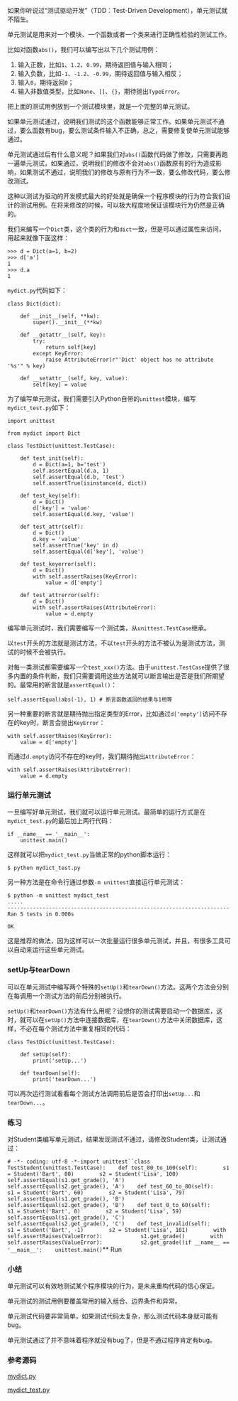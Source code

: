 如果你听说过“测试驱动开发”（TDD：Test-Driven Development），单元测试就不陌生。

单元测试是用来对一个模块、一个函数或者一个类来进行正确性检验的测试工作。

比如对函数`abs()`，我们可以编写出以下几个测试用例：

1. 输入正数，比如`1`、`1.2`、`0.99`，期待返回值与输入相同；
2. 输入负数，比如`-1`、`-1.2`、`-0.99`，期待返回值与输入相反；
3. 输入`0`，期待返回`0`；
4. 输入非数值类型，比如`None`、`[]`、`{}`，期待抛出`TypeError`。

把上面的测试用例放到一个测试模块里，就是一个完整的单元测试。

如果单元测试通过，说明我们测试的这个函数能够正常工作。如果单元测试不通过，要么函数有bug，要么测试条件输入不正确，总之，需要修复使单元测试能够通过。

单元测试通过后有什么意义呢？如果我们对`abs()`函数代码做了修改，只需要再跑一遍单元测试，如果通过，说明我们的修改不会对`abs()`函数原有的行为造成影响，如果测试不通过，说明我们的修改与原有行为不一致，要么修改代码，要么修改测试。

这种以测试为驱动的开发模式最大的好处就是确保一个程序模块的行为符合我们设计的测试用例。在将来修改的时候，可以极大程度地保证该模块行为仍然是正确的。

我们来编写一个`Dict`类，这个类的行为和`dict`一致，但是可以通过属性来访问，用起来就像下面这样：

```
>>> d = Dict(a=1, b=2)
>>> d['a']
1
>>> d.a
1

```

`mydict.py`代码如下：

```
class Dict(dict):

    def __init__(self, **kw):
        super().__init__(**kw)

    def __getattr__(self, key):
        try:
            return self[key]
        except KeyError:
            raise AttributeError(r"'Dict' object has no attribute '%s'" % key)

    def __setattr__(self, key, value):
        self[key] = value

```

为了编写单元测试，我们需要引入Python自带的`unittest`模块，编写`mydict_test.py`如下：

```
import unittest

from mydict import Dict

class TestDict(unittest.TestCase):

    def test_init(self):
        d = Dict(a=1, b='test')
        self.assertEqual(d.a, 1)
        self.assertEqual(d.b, 'test')
        self.assertTrue(isinstance(d, dict))

    def test_key(self):
        d = Dict()
        d['key'] = 'value'
        self.assertEqual(d.key, 'value')

    def test_attr(self):
        d = Dict()
        d.key = 'value'
        self.assertTrue('key' in d)
        self.assertEqual(d['key'], 'value')

    def test_keyerror(self):
        d = Dict()
        with self.assertRaises(KeyError):
            value = d['empty']

    def test_attrerror(self):
        d = Dict()
        with self.assertRaises(AttributeError):
            value = d.empty

```

编写单元测试时，我们需要编写一个测试类，从`unittest.TestCase`继承。

以`test`开头的方法就是测试方法，不以`test`开头的方法不被认为是测试方法，测试的时候不会被执行。

对每一类测试都需要编写一个`test_xxx()`方法。由于`unittest.TestCase`提供了很多内置的条件判断，我们只需要调用这些方法就可以断言输出是否是我们所期望的。最常用的断言就是`assertEqual()`：

```
self.assertEqual(abs(-1), 1) # 断言函数返回的结果与1相等

```

另一种重要的断言就是期待抛出指定类型的Error，比如通过`d['empty']`访问不存在的key时，断言会抛出`KeyError`：

```
with self.assertRaises(KeyError):
    value = d['empty']

```

而通过`d.empty`访问不存在的key时，我们期待抛出`AttributeError`：

```
with self.assertRaises(AttributeError):
    value = d.empty

```

### 运行单元测试

一旦编写好单元测试，我们就可以运行单元测试。最简单的运行方式是在`mydict_test.py`的最后加上两行代码：

```
if __name__ == '__main__':
    unittest.main()

```

这样就可以把`mydict_test.py`当做正常的python脚本运行：

```
$ python mydict_test.py

```

另一种方法是在命令行通过参数`-m unittest`直接运行单元测试：

```
$ python -m unittest mydict_test
.....
----------------------------------------------------------------------
Ran 5 tests in 0.000s

OK

```

这是推荐的做法，因为这样可以一次批量运行很多单元测试，并且，有很多工具可以自动来运行这些单元测试。

### setUp与tearDown

可以在单元测试中编写两个特殊的`setUp()`和`tearDown()`方法。这两个方法会分别在每调用一个测试方法的前后分别被执行。

`setUp()`和`tearDown()`方法有什么用呢？设想你的测试需要启动一个数据库，这时，就可以在`setUp()`方法中连接数据库，在`tearDown()`方法中关闭数据库，这样，不必在每个测试方法中重复相同的代码：

```
class TestDict(unittest.TestCase):

    def setUp(self):
        print('setUp...')

    def tearDown(self):
        print('tearDown...')

```

可以再次运行测试看看每个测试方法调用前后是否会打印出`setUp...`和`tearDown...`。

### 练习

对Student类编写单元测试，结果发现测试不通过，请修改Student类，让测试通过：

`# -*- coding: utf-8 -*-import unittest``class TestStudent(unittest.TestCase):    def test_80_to_100(self):        s1 = Student('Bart', 80)        s2 = Student('Lisa', 100)        self.assertEqual(s1.get_grade(), 'A')        self.assertEqual(s2.get_grade(), 'A')    def test_60_to_80(self):        s1 = Student('Bart', 60)        s2 = Student('Lisa', 79)        self.assertEqual(s1.get_grade(), 'B')        self.assertEqual(s2.get_grade(), 'B')    def test_0_to_60(self):        s1 = Student('Bart', 0)        s2 = Student('Lisa', 59)        self.assertEqual(s1.get_grade(), 'C')        self.assertEqual(s2.get_grade(), 'C')    def test_invalid(self):        s1 = Student('Bart', -1)        s2 = Student('Lisa', 101)        with self.assertRaises(ValueError):            s1.get_grade()        with self.assertRaises(ValueError):            s2.get_grade()if __name__ == '__main__':    unittest.main()`** Run

### 小结

单元测试可以有效地测试某个程序模块的行为，是未来重构代码的信心保证。

单元测试的测试用例要覆盖常用的输入组合、边界条件和异常。

单元测试代码要非常简单，如果测试代码太复杂，那么测试代码本身就可能有bug。

单元测试通过了并不意味着程序就没有bug了，但是不通过程序肯定有bug。

### 参考源码

[mydict.py](https://github.com/michaelliao/learn-python3/blob/master/samples/debug/mydict.py)

[mydict_test.py](https://github.com/michaelliao/learn-python3/blob/master/samples/debug/mydict_test.py)